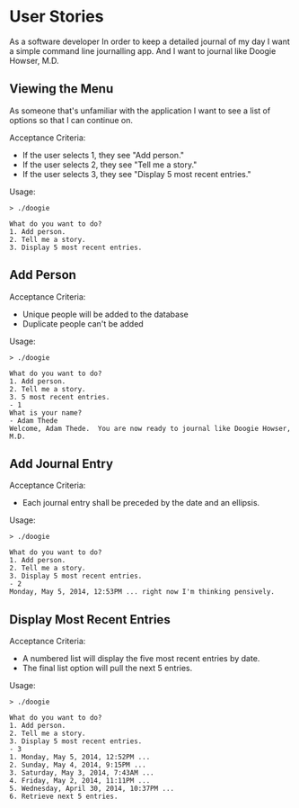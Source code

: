 User Stories
============

As a software developer
In order to keep a detailed journal of my day
I want a simple command line journalling app.
And I want to journal like Doogie Howser, M.D.

## Viewing the Menu

As someone that's unfamiliar with the application
I want to see a list of options so that I can
continue on.

Acceptance Criteria:
* If the user selects 1, they see "Add person."
* If the user selects 2, they see "Tell me a story."
* If the user selects 3, they see "Display 5 most recent entries."

Usage:

  `> ./doogie`

    What do you want to do?
    1. Add person.
    2. Tell me a story.
    3. Display 5 most recent entries.

## Add Person

Acceptance Criteria:

* Unique people will be added to the database
* Duplicate people can't be added

Usage:

  `> ./doogie`

    What do you want to do?
    1. Add person.
    2. Tell me a story.
    3. 5 most recent entries.
    - 1
    What is your name?
    - Adam Thede
    Welcome, Adam Thede.  You are now ready to journal like Doogie Howser, M.D.

## Add Journal Entry

Acceptance Criteria:

* Each journal entry shall be preceded by the date and an ellipsis.

Usage:

  `> ./doogie`

    What do you want to do?
    1. Add person.
    2. Tell me a story.
    3. Display 5 most recent entries.
    - 2
    Monday, May 5, 2014, 12:53PM ... right now I'm thinking pensively.

## Display Most Recent Entries

Acceptance Criteria:

* A numbered list will display the five most recent entries by date.
* The final list option will pull the next 5 entries.

Usage:

  `> ./doogie`

    What do you want to do?
    1. Add person.
    2. Tell me a story.
    3. Display 5 most recent entries.
    - 3
    1. Monday, May 5, 2014, 12:52PM ...
    2. Sunday, May 4, 2014, 9:15PM ...
    3. Saturday, May 3, 2014, 7:43AM ...
    4. Friday, May 2, 2014, 11:11PM ...
    5. Wednesday, April 30, 2014, 10:37PM ...
    6. Retrieve next 5 entries.
